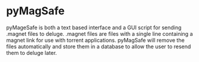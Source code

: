 # pyMagSafe
pyMageSafe is both a text based interface and a GUI script for sending .magnet files to deluge. .magnet files are files with a single line containing a magnet link for use with torrent applications. pyMagSafe will remove the files automatically and store them in a database to allow the user to resend them to deluge later.
